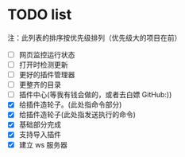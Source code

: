 # TODO list

注：此列表的排序按优先级排列（优先级大的项目在前）

- [ ] 网页监控运行状态
- [ ] 打开时检测更新
- [ ] 更好的插件管理器
- [ ] 更整齐的目录
- [ ] 插件中心(等我有钱会做的，或者去白嫖 GitHub:))
- [x] 给插件造轮子。(此处指命令部分)
- [x] 给插件造轮子(此处指发送执行的命令)
- [x] 基础部分完成
- [x] 支持导入插件
- [x] 建立 ws 服务器
